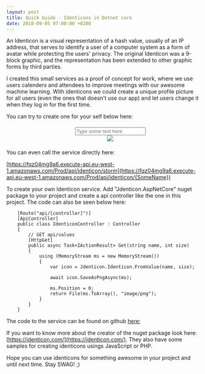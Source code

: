 ```yaml
---
layout: post
title: Quick Guide - Identicons in Dotnet core
date: 2018-09-05 07:00:00 +0200
---
```


An Identicon is a visual representation of a hash value, usually of an IP address, that serves to identify a user of a computer system as a form of avatar while protecting the users' privacy. The original Identicon was a 9-block graphic, and the representation has been extended to other graphic forms by third parties.

I created this small services as a proof of concept for work, where we use users calenders and attendees to improve meetings with our awesome machine learning. With identicons we could create a unique profile picture for all users (even the ones that doesn't use our app) and let users change it when they log in for the first time.

You can try to create one for your self below here:

<div style="width:100%;align: center;text-align:  center; margin: 20px;">

<input id="inputSrc" placeholder="Type some text here" type="text" oninput="myFunction()"/>
<br/>

<img id="identiconImg" src="https://fqz04mg9a6.execute-api.eu-west-1.amazonaws.com/Prod/api/identicon/storm">


<script> 
function myFunction(){
    var link = "https://fqz04mg9a6.execute-api.eu-west-1.amazonaws.com/Prod/api/identicon/";
    var after = "&size=200";
    document.getElementById('identiconImg').src = link+document.getElementById('inputSrc').value;
} 
</script>

</div>
You can even call the service directly here:

[https://fqz04mg9a6.execute-api.eu-west-1.amazonaws.com/Prod/api/identicon/storm](https://fqz04mg9a6.execute-api.eu-west-1.amazonaws.com/Prod/api/identicon/{SomeName})


To create your own Identicon service. Add "Jdenticon.AspNetCore" nuget package to your project and create a api controller like the one in this project. The code can also be seen below here:

```
    [Route("api/[controller]")]
    [ApiController]
    public class IdenticonController : Controller
    {
        // GET api/values
        [HttpGet]
        public async Task<IActionResult> Get(string name, int size)
        {
            using (MemoryStream ms = new MemoryStream())
            {
                var icon = Jdenticon.Identicon.FromValue(name, size);

                await icon.SaveAsPngAsync(ms);

                ms.Position = 0;
                return File(ms.ToArray(), "image/png");
            }
        }
    }
```

The code to the service can be found on github [here](https://github.com/topswagcode/TopSwagCode.WebApi.Identicon);

If you want to know more about the creator of the nuget package look here: [https://jdenticon.com/](https://jdenticon.com/).
They also have some samples for creating identicons usings JavaScript or PHP.

Hope you can use identicons for something awesome in your project and until next time. Stay SWAG! ;)
